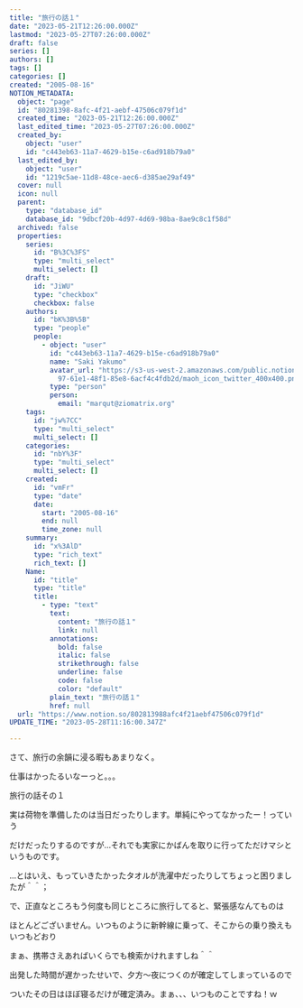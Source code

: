 ```yaml
---
title: "旅行の話１"
date: "2023-05-21T12:26:00.000Z"
lastmod: "2023-05-27T07:26:00.000Z"
draft: false
series: []
authors: []
tags: []
categories: []
created: "2005-08-16"
NOTION_METADATA:
  object: "page"
  id: "80281398-8afc-4f21-aebf-47506c079f1d"
  created_time: "2023-05-21T12:26:00.000Z"
  last_edited_time: "2023-05-27T07:26:00.000Z"
  created_by:
    object: "user"
    id: "c443eb63-11a7-4629-b15e-c6ad918b79a0"
  last_edited_by:
    object: "user"
    id: "1219c5ae-11d8-48ce-aec6-d385ae29af49"
  cover: null
  icon: null
  parent:
    type: "database_id"
    database_id: "9dbcf20b-4d97-4d69-98ba-8ae9c8c1f58d"
  archived: false
  properties:
    series:
      id: "B%3C%3FS"
      type: "multi_select"
      multi_select: []
    draft:
      id: "JiWU"
      type: "checkbox"
      checkbox: false
    authors:
      id: "bK%3B%5B"
      type: "people"
      people:
        - object: "user"
          id: "c443eb63-11a7-4629-b15e-c6ad918b79a0"
          name: "Saki Yakumo"
          avatar_url: "https://s3-us-west-2.amazonaws.com/public.notion-static.com/3ad1c4\
            97-61e1-48f1-85e8-6acf4c4fdb2d/maoh_icon_twitter_400x400.png"
          type: "person"
          person:
            email: "marqut@ziomatrix.org"
    tags:
      id: "jw%7CC"
      type: "multi_select"
      multi_select: []
    categories:
      id: "nbY%3F"
      type: "multi_select"
      multi_select: []
    created:
      id: "vmFr"
      type: "date"
      date:
        start: "2005-08-16"
        end: null
        time_zone: null
    summary:
      id: "x%3AlD"
      type: "rich_text"
      rich_text: []
    Name:
      id: "title"
      type: "title"
      title:
        - type: "text"
          text:
            content: "旅行の話１"
            link: null
          annotations:
            bold: false
            italic: false
            strikethrough: false
            underline: false
            code: false
            color: "default"
          plain_text: "旅行の話１"
          href: null
  url: "https://www.notion.so/802813988afc4f21aebf47506c079f1d"
UPDATE_TIME: "2023-05-28T11:16:00.347Z"

---
```

<link rel="stylesheet" href="https://cdn.jsdelivr.net/npm/katex@0.16.2/dist/katex.min.css" integrity="sha384-bYdxxUwYipFNohQlHt0bjN/LCpueqWz13HufFEV1SUatKs1cm4L6fFgCi1jT643X" crossorigin="anonymous">


さて、旅行の余韻に浸る暇もあまりなく。


仕事はかったるいなーっと。。。


旅行の話その１


実は荷物を準備したのは当日だったりします。単純にやってなかったー！っていう


だけだったりするのですが…それでも実家にかばんを取りに行ってただけマシというものです。


…とはいえ、もっていきたかったタオルが洗濯中だったりしてちょっと困りましたが＾＾；


で、正直なところもう何度も同じところに旅行してると、緊張感なんてものは


ほとんどございません。いつものように新幹線に乗って、そこからの乗り換えもいつもどおり


まぁ、携帯さえあればいくらでも検索かけれますしね＾＾


出発した時間が遅かったせいで、夕方～夜につくのが確定してしまっているので


ついたその日はほぼ寝るだけが確定済み。まぁ、、、いつものことですね！ｗ

